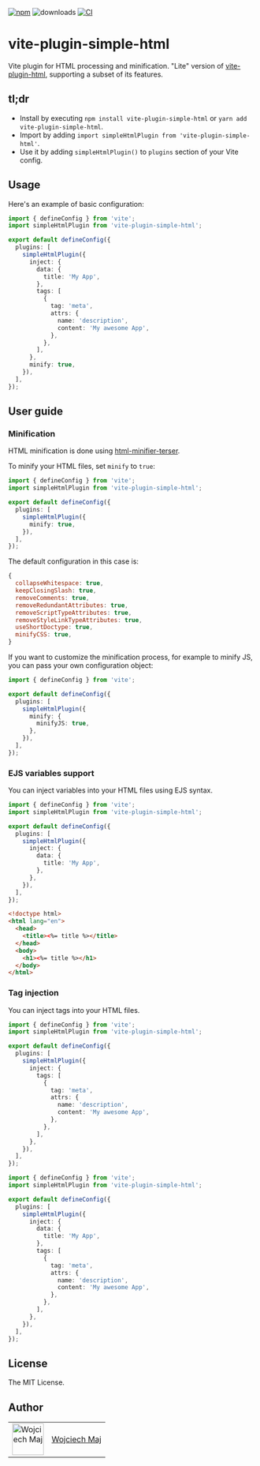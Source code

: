 [![npm](https://img.shields.io/npm/v/vite-plugin-simple-html.svg)](https://www.npmjs.com/package/vite-plugin-simple-html) ![downloads](https://img.shields.io/npm/dt/vite-plugin-simple-html.svg) [![CI](https://github.com/wojtekmaj/vite-plugin-simple-html/actions/workflows/ci.yml/badge.svg)](https://github.com/wojtekmaj/vite-plugin-simple-html/actions)

# vite-plugin-simple-html

Vite plugin for HTML processing and minification. "Lite" version of [vite-plugin-html](https://github.com/vbenjs/vite-plugin-html), supporting a subset of its features.

## tl;dr

- Install by executing `npm install vite-plugin-simple-html` or `yarn add vite-plugin-simple-html`.
- Import by adding `import simpleHtmlPlugin from 'vite-plugin-simple-html'`.
- Use it by adding `simpleHtmlPlugin()` to `plugins` section of your Vite config.

## Usage

Here's an example of basic configuration:

```ts
import { defineConfig } from 'vite';
import simpleHtmlPlugin from 'vite-plugin-simple-html';

export default defineConfig({
  plugins: [
    simpleHtmlPlugin({
      inject: {
        data: {
          title: 'My App',
        },
        tags: [
          {
            tag: 'meta',
            attrs: {
              name: 'description',
              content: 'My awesome App',
            },
          },
        ],
      },
      minify: true,
    }),
  ],
});
```

## User guide

### Minification

HTML minification is done using [html-minifier-terser](https://github.com/terser/html-minifier-terser).

To minify your HTML files, set `minify` to `true`:

```ts
import { defineConfig } from 'vite';
import simpleHtmlPlugin from 'vite-plugin-simple-html';

export default defineConfig({
  plugins: [
    simpleHtmlPlugin({
      minify: true,
    }),
  ],
});
```

The default configuration in this case is:

```js
{
  collapseWhitespace: true,
  keepClosingSlash: true,
  removeComments: true,
  removeRedundantAttributes: true,
  removeScriptTypeAttributes: true,
  removeStyleLinkTypeAttributes: true,
  useShortDoctype: true,
  minifyCSS: true,
}
```

If you want to customize the minification process, for example to minify JS, you can pass your own configuration object:

```ts
import { defineConfig } from 'vite';

export default defineConfig({
  plugins: [
    simpleHtmlPlugin({
      minify: {
        minifyJS: true,
      },
    }),
  ],
});
```

### EJS variables support

You can inject variables into your HTML files using EJS syntax.

```ts
import { defineConfig } from 'vite';
import simpleHtmlPlugin from 'vite-plugin-simple-html';

export default defineConfig({
  plugins: [
    simpleHtmlPlugin({
      inject: {
        data: {
          title: 'My App',
        },
      },
    }),
  ],
});
```

```html
<!doctype html>
<html lang="en">
  <head>
    <title><%= title %></title>
  </head>
  <body>
    <h1><%= title %></h1>
  </body>
</html>
```

### Tag injection

You can inject tags into your HTML files.

```ts
import { defineConfig } from 'vite';
import simpleHtmlPlugin from 'vite-plugin-simple-html';

export default defineConfig({
  plugins: [
    simpleHtmlPlugin({
      inject: {
        tags: [
          {
            tag: 'meta',
            attrs: {
              name: 'description',
              content: 'My awesome App',
            },
          },
        ],
      },
    }),
  ],
});
```

```ts
import { defineConfig } from 'vite';
import simpleHtmlPlugin from 'vite-plugin-simple-html';

export default defineConfig({
  plugins: [
    simpleHtmlPlugin({
      inject: {
        data: {
          title: 'My App',
        },
        tags: [
          {
            tag: 'meta',
            attrs: {
              name: 'description',
              content: 'My awesome App',
            },
          },
        ],
      },
    }),
  ],
});
```

## License

The MIT License.

## Author

<table>
  <tr>
    <td >
      <img src="https://avatars.githubusercontent.com/u/5426427?v=4&s=128" width="64" height="64" alt="Wojciech Maj">
    </td>
    <td>
      <a href="https://github.com/wojtekmaj">Wojciech Maj</a>
    </td>
  </tr>
</table>

